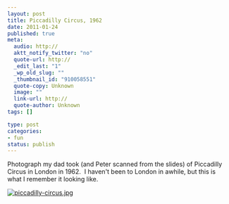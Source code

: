 ```yaml
--- 
layout: post
title: Piccadilly Circus, 1962
date: 2011-01-24
published: true
meta: 
  audio: http://
  aktt_notify_twitter: "no"
  quote-url: http://
  _edit_last: "1"
  _wp_old_slug: ""
  _thumbnail_id: "910058551"
  quote-copy: Unknown
  image: ""
  link-url: http://
  quote-author: Unknown
tags: []

type: post
categories: 
- fun
status: publish
---
```

Photograph my dad took (and Peter scanned from the slides) of Piccadilly Circus in London in 1962.  I haven't been to London in awhile, but this is what I remember it looking like.

[![](http://media.eick.us/2011/01/piccadilly-circus-300x200.jpg "piccadilly-circus.jpg")](http://media.eick.us/2011/01/piccadilly-circus.jpg)


